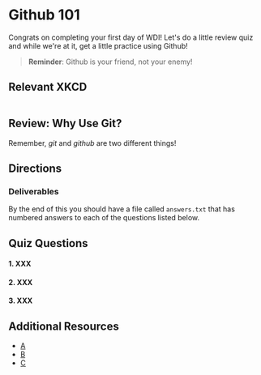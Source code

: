 # Github 101

Congrats on completing your first day of WDI! Let's do a little review quiz and while we're at it, get a little practice using Github!

> **Reminder**: Github is your friend, not your enemy!

## Relevant XKCD

![]()

## Review: Why Use Git?

Remember, *git* and *github* are two different things!

## Directions

### Deliverables

By the end of this you should have a file called `answers.txt` that has numbered answers to each of the questions listed below.

## Quiz Questions

#### 1. XXX

#### 2. XXX

#### 3. XXX

## Additional Resources

* [A]()
* [B]()
* [C]()
